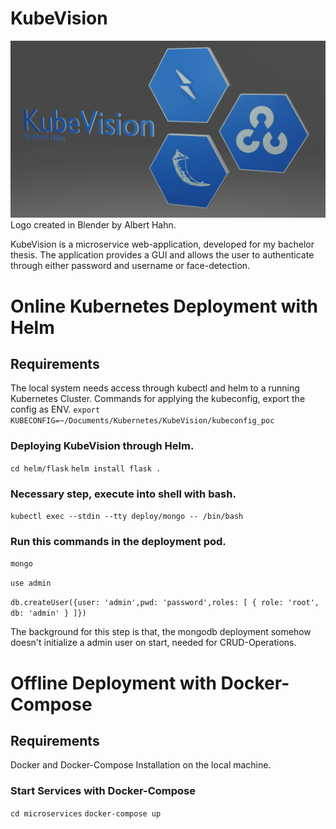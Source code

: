 # KubeVision
![alt text](https://github.com/AlbertHahn/KubeVision/blob/main/KubeVision.png)
Logo created in Blender by Albert Hahn.

KubeVision is a microservice web-application, developed for my bachelor thesis.
The application provides a GUI and allows the user to authenticate through either password and username or face-detection.


# Online Kubernetes Deployment with Helm
## Requirements
The local system needs access through kubectl and helm to a running Kubernetes Cluster.
Commands for applying the kubeconfig, export the config as ENV.
`export KUBECONFIG=~/Documents/Kubernetes/KubeVision/kubeconfig_poc`

### Deploying KubeVision through Helm.
`cd helm/flask`
`helm install flask .`

### Necessary step, execute into shell with bash.
`kubectl exec --stdin --tty deploy/mongo -- /bin/bash`

### Run this commands in the deployment pod.
`mongo`

`use admin`

`db.createUser({user: 'admin',pwd: 'password',roles: [ { role: 'root', db: 'admin' } ]})`

The background for this step is that, the mongodb deployment somehow doesn't initialize a admin user on start, needed for CRUD-Operations.

# Offline Deployment with Docker-Compose
## Requirements
Docker and Docker-Compose Installation on the local machine.

### Start Services with Docker-Compose
`cd microservices`
`docker-compose up`